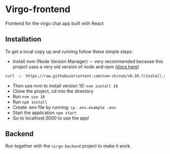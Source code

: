 # Virgo-frontend

Frontend for the virgo chat app built with React

## Installation

To get a local copy up and running follow these simple steps.

- Install nvm (Node Version Manager) -- very recommended because this project uses a very old version of node and npm ([docs here](https://github.com/nvm-sh/nvm))
```sh
curl -o- https://raw.githubusercontent.com/nvm-sh/nvm/v0.39.7/install.sh | bash
```
- Then use nvm to install version 10: `nvm install 10`
- Clone the project, cd into the directory
- Run `nvm use 10`
- Run `npm install`
- Create .env file by running: `cp .env.example .env`
- Start the application `npm start`
- Go to localhost:3000 to use the app!

## Backend

Run together with the `virgo-backend` project to make it work.
